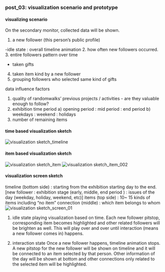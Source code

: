 ### post_03: visualization scenario and prototype

#### visualizing scenario
On the secondary monitor, collected data will be shown.

1. a new follower (this person’s public profile)

-idle state : overall timeline animation
2. how often new followers occurred.
3. entire followers pattern over time

- taken gifts
4. taken item kind by a new follower
5. grouping followers who selected same kind of gifts

data influence factors
1. quality of randomwalks’ previous projects / activities - are they valuable enough to follow?
2. exhibition time period
a) opening period : mid period : end period 
b) weekdays : weekend : holidays
3. number of remaining items

#### time based visualization sketch
![visualization sketch_timeline]( https://raw.github.com/randomwalks/devart-template/master/project_images/visualization_wire_timeline.jpg "visualization sketch_timeline")

#### item based visualization sketch
![visualization sketch_item]( https://raw.github.com/randomwalks/devart-template/master/project_images/visualization_item_001.jpg "visualization sketch_item")
![visualization sketch_item_002](https://raw.github.com/randomwalks/devart-template/master/project_images/visualization_item_002.jpg "visualization sketch_item_002")

#### visualization screen sketch
timeline (bottom side) : starting from the exhibition starting day to the end.
[new follower : exhibition stage (early, middle, end period ) : issues of the day (weekday, holiday, weekend, etc)]
items (top side) : 10~ 15 kinds of items including “no item”
connection (middle) : which item belongs to whom
![visualization sketch_screen_01]( https://raw.github.com/randomwalks/devart-template/master/project_images/visualization_screen_001.jpg "visualization sketch_screen_01")

1) idle state
playing visualization based on time. Each new follower pitstop, corresponding item becomes highlighted and other related followers will be brighten as well. This will play over and over until interaction (means a new follower comes in) happens.

2) interaction state
Once a new follower happens, timeline animation stops. A new pitstop for the new follower will be shown on timeline and it will be connected to an item selected by that person. Other information of the day will be shown at bottom and other connections only related to the selected item will be highlighted.

